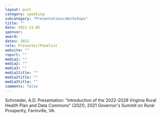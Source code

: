 ```yaml
---
layout: post
category: speaking
subcategory: "Presentations/Workshops"
title: ""
date: 2021-11-05
sponsor:
award:
dates: 2022
role: Presenter/Panelist
website: ""
report: ""
media1: ""
media2: ""
media3: ""
media1title: ""
media2title: ""
media3title: ""
comments: false
---
```


Schroeder, A.D. Presentation: "Introduction of the 2022-2026 Virginia Rural Health Plan and Data Commons" (2021), 2021 Governor's Summit on Rural Prosperity, Farmville, VA.
